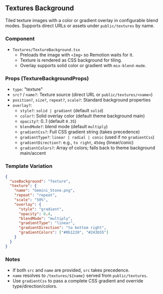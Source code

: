 ## Textures Background

Tiled texture images with a color or gradient overlay in configurable blend modes. Supports direct URLs or assets under `public/textures` by name.

### Component

- `Textures/TextureBackground.tsx`
  - Preloads the image with `<Img>` so Remotion waits for it.
  - Texture is rendered as CSS background for tiling.
  - Overlay supports solid color or gradient with `mix-blend-mode`.

### Props (TextureBackgroundProps)

- `type`: "texture"
- `src?` / `name?`: Texture source (direct URL or `public/textures/<name>`)
- `position?`, `size?`, `repeat?`, `scale?`: Standard background properties
- `overlay?`:
  - `style?`: `solid | gradient` (default `solid`)
  - `color?`: Solid overlay color (default theme background main)
  - `opacity?`: 0..1 (default `0.35`)
  - `blendMode?`: blend mode (default `multiply`)
  - `gradientCss?`: Full CSS gradient string (takes precedence)
  - `gradientType?`: `linear | radial | conic` (used if no `gradientCss`)
  - `gradientDirection?`: e.g., `to right`, `45deg` (linear/conic)
  - `gradientColors?`: Array of colors; falls back to theme background main/accent

### Template Variation

```json
{
  "useBackground": "Texture",
  "texture": {
    "name": "Gemini_Stone.png",
    "repeat": "repeat",
    "scale": "50%",
    "overlay": {
      "style": "gradient",
      "opacity": 0.4,
      "blendMode": "multiply",
      "gradientType": "linear",
      "gradientDirection": "to bottom right",
      "gradientColors": ["#0b1220", "#243b55"]
    }
  }
}
```

### Notes

- If both `src` and `name` are provided, `src` takes precedence.
- `name` resolves to `/textures/${name}` served from `public/textures`.
- Use `gradientCss` to pass a complete CSS gradient and override type/direction/colors.
